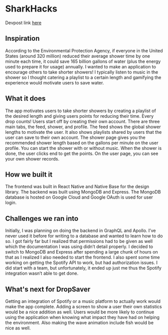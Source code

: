 # SharkHacks

Devpost link [here](https://devpost.com/software/dropsaver-r041t5)

## Inspiration
According to the Environmental Protection Agency, if everyone in the United States (around 320 million) reduced their average shower time by one minute each time, it could save 165 billion gallons of water (plus the energy used to prepare it for usage) annually. I wanted to make an application to encourage others to take shorter showers! I typically listen to music in the shower so I thought catering a playlist to a certain length and gamifying the experience would motivate users to save water.

## What it does
The app motivates users to take shorter showers by creating a playlist of the desired length and giving users points for reducing their time. Every drop counts! Users start off by creating their own account. There are three main tabs, the feed, shower, and profile. The feed shows the global shower lengths to motivate the user. It also shows playlists shared by users that the user can save to their own account. The shower page gives you the recommended shower length based on the gallons per minute on the user profile. You can start the shower with or without music. When the shower is done, the user clicks end to get the points. On the user page, you can see your own shower records.

## How we built it
The frontend was built in React Native and Native Base for the design library. The backend was built using MongoDB and Express. The MongoDB database is hosted on Google Cloud and Google OAuth is used for user login.

## Challenges we ran into
Initially, I was planning on doing the backend in GraphQL and Apollo. I’ve never used it before for writing to a database and wanted to learn how to do so. I got fairly far but I realized that permissions had to be given as well which the documentation I was using didn’t detail properly. I decided to switch to MongoDB and Express after spending a large chunk of hours on that as I realized I also needed to start the frontend. I also spent some time working on getting the Spotify API to work, but had authorization issues. I did start with a team, but unfortunately, it ended up just me thus the Spotify integration wasn’t able to get done.

## What's next for DropSaver
Getting an integration of Spotify or a music platform to actually work would make the app complete. Adding a screen to show a user their own statistics would be a nice addition as well. Users would be more likely to continue using the application when knowing what impact they have had on helping the environment. Also making the wave animation include fish would be nice as well.
